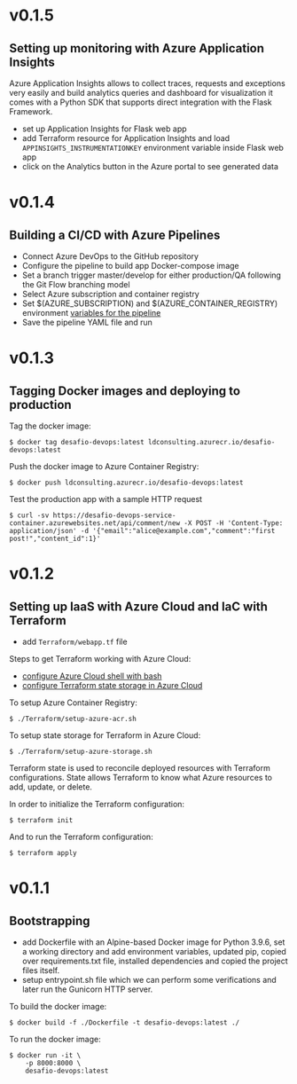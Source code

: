 # v0.1.5

## Setting up monitoring with Azure Application Insights

Azure Application Insights allows to collect traces, requests and exceptions very easily and build analytics queries and dashboard for visualization it comes with a Python SDK that supports direct integration with the Flask Framework.

* set up Application Insights for Flask web app
* add Terraform resource for Application Insights and load ```APPINSIGHTS_INSTRUMENTATIONKEY``` environment variable inside Flask web app
* click on the Analytics button in the Azure portal to see generated data
 
# v0.1.4

## Building a CI/CD with Azure Pipelines 

* Connect Azure DevOps to the GitHub repository
* Configure the pipeline to build app Docker-compose image
* Set a branch trigger master/develop for either production/QA following the Git Flow branching model
* Select Azure subscription and container registry
* Set $(AZURE_SUBSCRIPTION) and $(AZURE_CONTAINER_REGISTRY) environment [variables for the pipeline](https://docs.microsoft.com/pt-br/azure/devops/pipelines/process/variables?view=azure-devops&tabs=yaml%2Cbatch)
* Save the pipeline YAML file and run

# v0.1.3

## Tagging Docker images and deploying to production

Tag the docker image:
```
$ docker tag desafio-devops:latest ldconsulting.azurecr.io/desafio-devops:latest
```

Push the docker image to Azure Container Registry:
```
$ docker push ldconsulting.azurecr.io/desafio-devops:latest
```

Test the production app with a sample HTTP request
```
$ curl -sv https://desafio-devops-service-container.azurewebsites.net/api/comment/new -X POST -H 'Content-Type: application/json' -d '{"email":"alice@example.com","comment":"first post!","content_id":1}'
```

# v0.1.2

## Setting up IaaS with Azure Cloud and IaC with Terraform

* add `Terraform/webapp.tf` file
 
Steps to get Terraform working with Azure Cloud:
* [configure Azure Cloud shell with bash](https://docs.microsoft.com/en-us/azure/developer/terraform/get-started-cloud-shell-bash?tabs=bash)
* [configure Terraform state storage in Azure Cloud](https://docs.microsoft.com/en-us/azure/developer/terraform/store-state-in-azure-storage?tabs=azure-cli)

To setup Azure Container Registry:
```
$ ./Terraform/setup-azure-acr.sh
```

To setup state storage for Terraform in Azure Cloud:
```
$ ./Terraform/setup-azure-storage.sh
```
Terraform state is used to reconcile deployed resources with Terraform configurations. State allows Terraform to know what Azure resources to add, update, or delete.

In order to initialize the Terraform configuration:
``` 
$ terraform init 
```

And to run the Terraform configuration:
``` 
$ terraform apply 
```

# v0.1.1

## Bootstrapping

* add Dockerfile with an Alpine-based Docker image for Python 3.9.6, set a working directory and add environment variables, updated pip, copied over requirements.txt file, installed dependencies and copied the project files itself.
* setup entrypoint.sh file which we can perform some verifications and later run the Gunicorn HTTP server.

To build the docker image:
```
$ docker build -f ./Dockerfile -t desafio-devops:latest ./

```

To run the docker image:
```
$ docker run -it \
    -p 8000:8000 \
    desafio-devops:latest
```